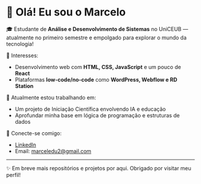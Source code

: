 # 👋 Olá! Eu sou o Marcelo

🎓 Estudante de **Análise e Desenvolvimento de Sistemas** no UniCEUB — atualmente no primeiro semestre e empolgado para explorar o mundo da tecnologia!

🚀 Interesses:

* Desenvolvimento web com **HTML, CSS, JavaScript** e um pouco de **React**
* Plataformas **low-code/no-code** como **WordPress, Webflow e RD Station**

🧠 Atualmente estou trabalhando em:

* Um projeto de Iniciação Científica envolvendo IA e educação
* Aprofundar minha base em lógica de programação e estruturas de dados

🔗 Conecte-se comigo:

* [LinkedIn](https://www.linkedin.com/in/marcelo-eduardo-160928364/)
* Email: [marceledu2@gmail.com](mailto:marceledu2@gmail.com)

---

✨ Em breve mais repositórios e projetos por aqui. Obrigado por visitar meu perfil!

